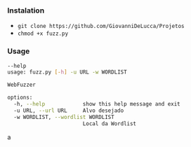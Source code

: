 ### Instalation

- `git clone https://github.com/GiovanniDeLucca/Projetos`
- `chmod +x fuzz.py`
  
### Usage
```bash
--help
usage: fuzz.py [-h] -u URL -w WORDLIST

WebFuzzer

options:
  -h, --help            show this help message and exit
  -u URL, --url URL     Alvo desejado
  -w WORDLIST, --wordlist WORDLIST
                        Local da Wordlist
``` 
a

